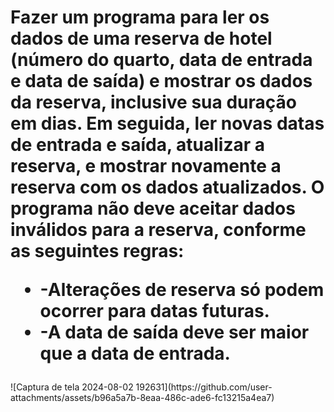 <h1> Fazer um programa para ler os dados de uma reserva de hotel (número do quarto, data
 de entrada e data de saída) e mostrar os dados da reserva, inclusive sua duração em
 dias. Em seguida, ler novas datas de entrada e saída, atualizar a reserva, e mostrar
 novamente a reserva com os dados atualizados. O programa não deve aceitar dados
 inválidos para a reserva, conforme as seguintes regras:
  <ul>
    <li>-Alterações de reserva só podem ocorrer para datas futuras.
    <li>-A data de saída deve ser maior que a data de entrada.
  </ul>
</h1>
![Captura de tela 2024-08-02 192631](https://github.com/user-attachments/assets/b96a5a7b-8eaa-486c-ade6-fc13215a4ea7)
